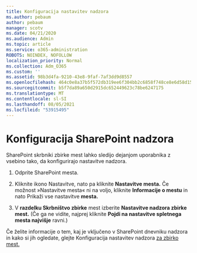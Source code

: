 ```yaml
---
title: Konfiguracija nastavitev nadzora
ms.author: pebaum
author: pebaum
manager: scotv
ms.date: 04/21/2020
ms.audience: Admin
ms.topic: article
ms.service: o365-administration
ROBOTS: NOINDEX, NOFOLLOW
localization_priority: Normal
ms.collection: Adm_O365
ms.custom: ''
ms.assetid: 98b3d4fa-9210-43e8-9faf-7af3dd9d8557
ms.openlocfilehash: 464c0e8a37b5f572db319ee6f304bb2c6858f748ce8e6d58d155e458ce8517a1
ms.sourcegitcommit: b5f7da89a650d2915dc652449623c78be6247175
ms.translationtype: MT
ms.contentlocale: sl-SI
ms.lasthandoff: 08/05/2021
ms.locfileid: "53915495"
---
```

# <a name="configure-sharepoint-audit-settings"></a>Konfiguracija SharePoint nadzora

SharePoint skrbniki zbirke mest lahko sledijo dejanjom uporabnika z vsebino tako, da konfigurirajo nastavitve nadzora.
  
1. Odprite SharePoint mesta.
    
2. Kliknite ikono Nastavitve, nato pa kliknite **Nastavitve mesta.** Če možnost »Nastavitve mesta« ni na voljo, kliknite **Informacije o mestu** in nato Prikaži vse nastavitve **mesta.**
    
3. V **razdelku Skrbništvo zbirke** mest izberite **Nastavitve nadzora zbirke mest.** (Če ga ne vidite, najprej kliknite **Pojdi na nastavitve spletnega mesta najvišje** ravni.) 
    
Če želite informacije o tem, kaj je vključeno v SharePoint dnevniku nadzora in kako si jih ogledate, glejte Konfiguracija nastavitev nadzora [za zbirko mest.](https://go.microsoft.com/fwlink/?linkid=404050)
  

